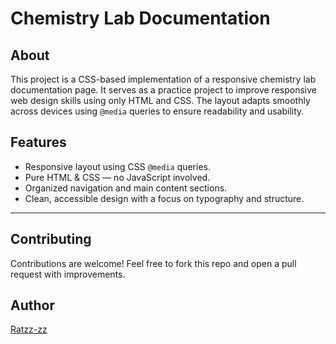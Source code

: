 # Chemistry Lab Documentation

## About

This project is a CSS-based implementation of a responsive chemistry lab documentation page. It serves as a practice project to improve responsive web design skills using only HTML and CSS. The layout adapts smoothly across devices using `@media` queries to ensure readability and usability.

## Features

- Responsive layout using CSS `@media` queries.
- Pure HTML & CSS — no JavaScript involved.
- Organized navigation and main content sections.
- Clean, accessible design with a focus on typography and structure.

---

## Contributing

Contributions are welcome! Feel free to fork this repo and open a pull request with improvements.

## Author

[Ratzz-zz](https://github.com/ratzz-zz)
